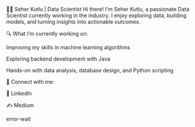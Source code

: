 👩‍💻 Seher Kutlu | Data Scientist
Hi there! I'm Seher Kutlu, a passionate Data Scientist currently working in the industry.
I enjoy exploring data, building models, and turning insights into actionable outcomes.

🔍 What I’m currently working on:

Improving my skills in machine learning algorithms

Exploring backend development with Java

Hands-on with data analysis, database design, and Python scripting

📌 Connect with me:

💼 LinkedIn

✍️ Medium

error-wait
